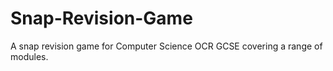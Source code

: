 # Snap-Revision-Game
A snap revision game for Computer Science OCR GCSE covering a range of modules.
